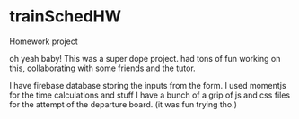 # trainSchedHW
Homework project

oh yeah baby! This was a super dope project. had tons of fun working on this, collaborating with some friends and the tutor.

I have firebase database storing the inputs from the form.
I used momentjs for the time calculations and stuff
I have a bunch of a grip of js and css files for the attempt of the departure board. (it was fun trying tho.)
